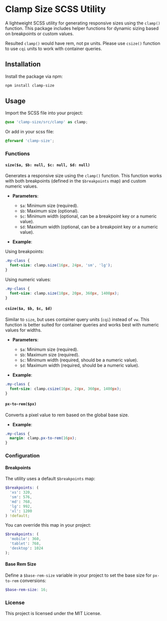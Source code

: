 # Clamp Size SCSS Utility

A lightweight SCSS utility for generating responsive sizes using the `clamp()` function. This package includes helper functions for dynamic sizing based on breakpoints or custom values.

Resulted `clamp()` would have rem, not px units. Please use `csize()` function to use `cqi` units to work with container queries.

## Installation

Install the package via npm:

```bash
npm install clamp-size
```

## Usage

Import the SCSS file into your project:

```scss
@use 'clamp-size/src/clamp' as clamp;
```

Or add in your scss file:

```scss
@forward 'clamp-size';
```

### Functions

#### `size($a, $b: null, $c: null, $d: null)`

Generates a responsive size using the `clamp()` function. This function works with both breakpoints (defined in the `$breakpoints` map) and custom numeric values.

- **Parameters**:
  - `$a`: Minimum size (required).
  - `$b`: Maximum size (optional).
  - `$c`: Minimum width (optional, can be a breakpoint key or a numeric value).
  - `$d`: Maximum width (optional, can be a breakpoint key or a numeric value).

- **Example**:

Using breakpoints:

```scss
.my-class {
  font-size: clamp.size(16px, 24px, 'sm', 'lg');
}
```

Using numeric values:

```scss
.my-class {
  font-size: clamp.size(10px, 20px, 360px, 1400px);
}
```

#### `csize($a, $b, $c, $d)`

Similar to `size`, but uses container query units (`cqi`) instead of `vw`. This function is better suited for container queries and works best with numeric values for widths.

- **Parameters**:
  - `$a`: Minimum size (required).
  - `$b`: Maximum size (required).
  - `$c`: Minimum width (required, should be a numeric value).
  - `$d`: Maximum width (required, should be a numeric value).

- **Example**:

```scss
.my-class {
  font-size: clamp.csize(16px, 24px, 360px, 1400px);
}
```

#### `px-to-rem($px)`

Converts a pixel value to rem based on the global base size.

- **Example**:

```scss
.my-class {
  margin: clamp.px-to-rem(16px);
}
```

### Configuration

#### Breakpoints

The utility uses a default `$breakpoints` map:

```scss
$breakpoints: (
  'xs': 320,
  'sm': 576,
  'md': 768,
  'lg': 992,
  'xl': 1200
) !default;
```

You can override this map in your project:

```scss
$breakpoints: (
  'mobile': 360,
  'tablet': 768,
  'desktop': 1024
);
```

#### Base Rem Size

Define a `$base-rem-size` variable in your project to set the base size for `px-to-rem` conversions:

```scss
$base-rem-size: 16;
```

### License

This project is licensed under the MIT License.